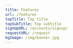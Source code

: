 ```yaml
---
title: Features
url: /features
topTitle: Top title
topSubTitle: Top subtitle
signUpURL: /accounts/signup/
requestURL: /request
bgImage: /img/banner.jpg
---
```


